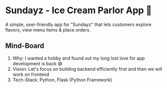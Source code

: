 # Sundayz - Ice Cream Parlor App 🍦
A simple, user-friendly app for "Sundayz" that lets customers explore flavors, view menu items &amp; place orders.

## Mind-Board
1. Why: I wanted a hobby and found out my long lost love for app development is back 😅
2. Vision: Let's focus on building backend efficiently first and then we will work on frontend
3. Tech-Stack: Python, Flask (Python Framework)